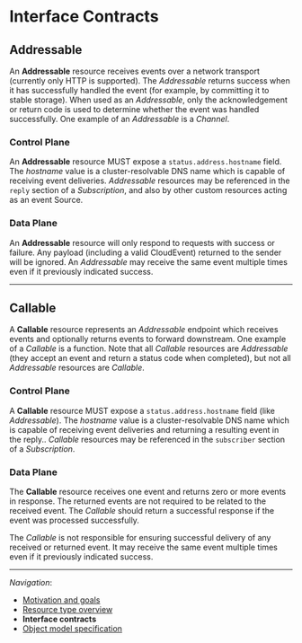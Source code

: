# Interface Contracts

## Addressable

An **Addressable** resource receives events over a network transport (currently
only HTTP is supported). The _Addressable_ returns success when it has
successfully handled the event (for example, by committing it to stable
storage). When used as an _Addressable_, only the acknowledgement or return code
is used to determine whether the event was handled successfully. One example of
an _Addressable_ is a _Channel_.

### Control Plane

An **Addressable** resource MUST expose a `status.address.hostname` field. The
_hostname_ value is a cluster-resolvable DNS name which is capable of receiving
event deliveries. _Addressable_ resources may be referenced in the `reply`
section of a _Subscription_, and also by other custom resources acting as an
event Source.

### Data Plane

An **Addressable** resource will only respond to requests with success or
failure. Any payload (including a valid CloudEvent) returned to the sender will
be ignored. An _Addressable_ may receive the same event multiple times even if
it previously indicated success.

---

## Callable

A **Callable** resource represents an _Addressable_ endpoint which receives
events and optionally returns events to forward downstream. One example of a
_Callable_ is a function. Note that all _Callable_ resources are _Addressable_
(they accept an event and return a status code when completed), but not all
_Addressable_ resources are _Callable_.

### Control Plane

A **Callable** resource MUST expose a `status.address.hostname` field (like
_Addressable_). The _hostname_ value is a cluster-resolvable DNS name which is
capable of receiving event deliveries and returning a resulting event in the
reply.. _Callable_ resources may be referenced in the `subscriber` section of a
_Subscription_.

<!-- TODO(evankanderson):

What other properties separate a callable from an Addressable. We have talked
about using an annotation like `eventing.knative.dev/returnType = any` to
represent the return type of the _Callable_.

--->

### Data Plane

The **Callable** resource receives one event and returns zero or more events in
response. The returned events are not required to be related to the received
event. The _Callable_ should return a successful response if the event was
processed successfully.

The _Callable_ is not responsible for ensuring successful delivery of any
received or returned event. It may receive the same event multiple times even if
it previously indicated success.

---

_Navigation_:

- [Motivation and goals](motivation.md)
- [Resource type overview](overview.md)
- **Interface contracts**
- [Object model specification](spec.md)
